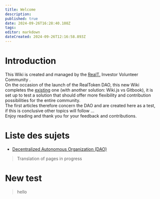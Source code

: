```yaml
---
title: Welcome
description: 
published: true
date: 2024-09-26T16:28:40.108Z
tags: 
editor: markdown
dateCreated: 2024-09-26T12:16:58.893Z
---
```


# Introduction

This Wiki is created and managed by the [RealT.](https://realt.co/) Investor Volunteer Community .  
On the occasion of the launch of the RealToken DAO, this new Wiki completes the [existing](https://community-realt.gitbook.io/tuto-community) one (with another solution: Wiki.js vs Gitbook), it is set up to test a solution that should offer more flexibility and contribution possibilities for the entire community.  
The first articles therefore concern the DAO and are created here as a test, if this is conclusive other topics will follow ...  
Enjoy reading and thank you for your feedback and contributions.

# Liste des sujets

-   [Decentralized Autonomous Organization (DAO)](/en/DAO/)

> Translation of pages in progress

# New test

> hello